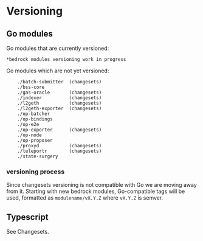 # Versioning

## Go modules

Go modules that are currently versioned:
```
*bedrock modules versioning work in progress
```

Go modules which are not yet versioned:
```
	./batch-submitter  (changesets)
	./bss-core
	./gas-oracle       (changesets)
	./indexer          (changesets)
	./l2geth           (changesets)
	./l2geth-exporter  (changesets)
	./op-batcher
	./op-bindings
	./op-e2e
	./op-exporter      (changesets)
	./op-node
	./op-proposer
	./proxyd           (changesets)
	./teleportr        (changesets)
	./state-surgery
```

### versioning process

Since changesets versioning is not compatible with Go we are moving away from it.
Starting with new bedrock modules, Go-compatible tags will be used,
formatted as `modulename/vX.Y.Z` where `vX.Y.Z` is semver.

## Typescript

See Changesets.
